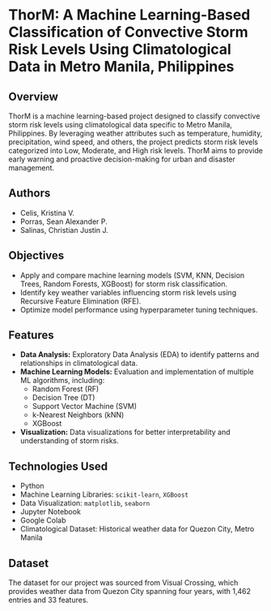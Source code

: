 
# ThorM: A Machine Learning-Based Classification of Convective Storm Risk Levels Using Climatological Data in Metro Manila, Philippines

## Overview
ThorM is a machine learning-based project designed to classify convective storm risk levels using climatological data specific to Metro Manila, Philippines. By leveraging weather attributes such as temperature, humidity, precipitation, wind speed, and others, the project predicts storm risk levels categorized into Low, Moderate, and High risk levels. ThorM aims to provide early warning and proactive decision-making for urban and disaster management.

## **Authors**
- Celis, Kristina V.
- Porras, Sean Alexander P.
- Salinas, Christian Justin J.

## Objectives
- Apply and compare machine learning models (SVM, KNN, Decision Trees, Random Forests, XGBoost) for storm risk classification.
- Identify key weather variables influencing storm risk levels using Recursive Feature Elimination (RFE).
- Optimize model performance using hyperparameter tuning techniques.
  
## Features
- **Data Analysis:** Exploratory Data Analysis (EDA) to identify patterns and relationships in climatological data.
- **Machine Learning Models:** Evaluation and implementation of multiple ML algorithms, including:
  - Random Forest (RF)
  - Decision Tree (DT)
  - Support Vector Machine (SVM)
  - k-Nearest Neighbors (kNN)
  - XGBoost
- **Visualization:** Data visualizations for better interpretability and understanding of storm risks.

## Technologies Used
- Python
- Machine Learning Libraries: `scikit-learn`, `XGBoost`
- Data Visualization: `matplotlib`, `seaborn`
- Jupyter Notebook
- Google Colab
- Climatological Dataset: Historical weather data for Quezon City, Metro Manila

## **Dataset**
The dataset for our project was sourced from Visual Crossing, which provides weather data from Quezon City spanning four years, with 1,462 entries and 33 features.



